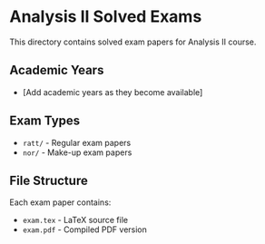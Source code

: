 # Analysis II Solved Exams

This directory contains solved exam papers for Analysis II course.

## Academic Years

- [Add academic years as they become available]

## Exam Types

- `ratt/` - Regular exam papers
- `nor/` - Make-up exam papers

## File Structure

Each exam paper contains:
- `exam.tex` - LaTeX source file
- `exam.pdf` - Compiled PDF version
